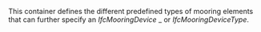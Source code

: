 This container defines the different predefined types of mooring elements that can further specify an _IfcMooringDevice_ _ or _IfcMooringDeviceType_.

